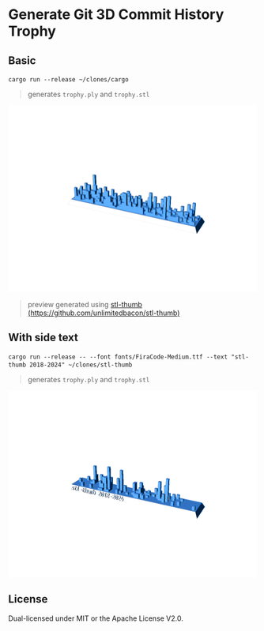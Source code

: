 # Generate Git 3D Commit History Trophy

## Basic

```
cargo run --release ~/clones/cargo
```

> generates `trophy.ply` and `trophy.stl`

![stl file preview](./trophy.png)

> preview generated using [stl-thumb (https://github.com/unlimitedbacon/stl-thumb)](https://github.com/unlimitedbacon/stl-thumb)

## With side text

```
cargo run --release -- --font fonts/FiraCode-Medium.ttf --text "stl-thumb 2018-2024" ~/clones/stl-thumb
```

> generates `trophy.ply` and `trophy.stl`

![stl file preview](./trophy_text.png)

## License

Dual-licensed under MIT or the Apache License V2.0.
